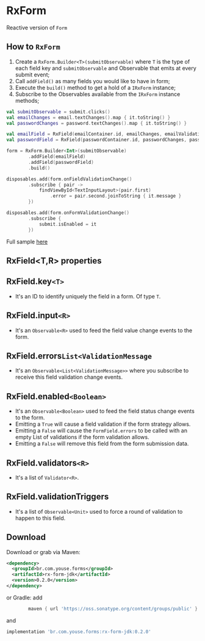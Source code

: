 RxForm
========

Reactive version of `Form`

How to `RxForm`
--------
1) Create a `RxForm.Builder<T>(submitObservable)` where `T` is the type of each field key and `submitObservable` and Observable that emits at every submit event;
2) Call `addField()` as many fields you would like to have in form;
3) Execute the `build()` method to get a hold of a `IRxForm` instance;
4) Subscribe to the Observables available from the `IRxForm` instance methods;


``` kotlin
val submitObservable = submit.clicks()
val emailChanges = email.textChanges().map { it.toString() }
val passwordChanges = password.textChanges().map { it.toString() }

val emailField = RxField(emailContainer.id, emailChanges, emailValidations)
val passwordField = RxField(passwordContainer.id, passwordChanges, passwordValidations)

form = RxForm.Builder<Int>(submitObservable)
        .addField(emailField)
        .addField(passwordField)
        .build()

disposables.add(form.onFieldValidationChange()
        .subscribe { pair ->
            findViewById<TextInputLayout>(pair.first)
                .error = pair.second.joinToString { it.message }
        })

disposables.add(form.onFormValidationChange()
        .subscribe {
            submit.isEnabled = it
        })
```

Full sample [here](https://github.com/youse-seguradora/form/blob/master/app/src/main/kotlin/br/com/youse/forms/samples/login/rx/RxLoginActivity.kt)

RxField<T,R> properties
--------
## RxField.key`<T>`
 - It's an ID to identify uniquely the field in a form. Of type `T`.

## RxField.input`<R>`
 - It's an `Observable<R>` used to feed the field value change events to the form.

## RxField.errors`List<ValidationMessage`
 - It's an `Observable<List<ValidationMessage>>` where you subscribe to receive this field validation change events.

## RxField.enabled`<Boolean>`
 - It's an `Observable<Boolean>` used to feed the field status change events to the form.
 - Emitting a `True` will cause a field validation if the form strategy allows.
 - Emitting a `False` will cause the `FormField.errors` to be called with an empty List of validations if the form validation allows.
 - Emitting a `False` will remove this field from the form submission data.

## RxField.validators`<R>`
  - It's a list of `Validator<R>`.

## RxField.validationTriggers
 - It's a list of `Observable<Unit>` used to force a round of validation to happen to this field.


Download
--------

Download or grab via Maven:
```xml
<dependency>
  <groupId>br.com.youse.forms</groupId>
  <artifactId>rx-form-jdk</artifactId>
  <version>0.2.0</version>
</dependency>
```
or Gradle:
add
```groovy
        maven { url 'https://oss.sonatype.org/content/groups/public' }
```
and
```groovy
implementation 'br.com.youse.forms:rx-form-jdk:0.2.0'
```


